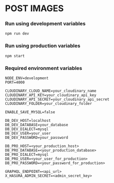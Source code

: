 # POST IMAGES

### Run using development variables

```npm run dev```

### Run using production variables

```npm start```

### Required environment variables

```
NODE_ENV=development
PORT=4000

CLOUDINARY_CLOUD_NAME=your_cloudinary_name
CLOUDINARY_API_KEY=your_cloudinary_api_key
CLOUDINARY_API_SECRET=your_cloudinary_api_secret
CLOUDINARY_FOLDER=your_cloudinary_folder

ENABLE_SAVE_MYSQL=false

DB_DEV_HOST=localhost
DB_DEV_DATABASE=your_database
DB_DEV_DIALECT=mysql
DB_DEV_USER=your_user
DB_DEV_PASSWORD=your_password

DB_PRO_HOST=<your_production_host>
DB_PRO_DATABASE=<your_production_database>
DB_PRO_DIALECT=mysql
DB_PRO_USER=<your_user_for_production>
DB_PRO_PASSWORD=<your_password_for_production>

GRAPHQL_ENDPOINT=<api_url>
X_HASURA_ADMIN_SECRET=<admin_secret_key>
```
